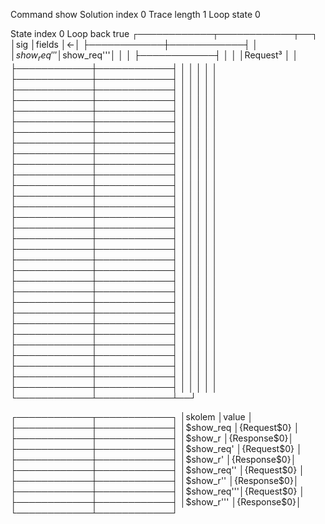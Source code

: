 Command                                  show
Solution index                           0
Trace length                             1
Loop state                               0

State index                              0
Loop back                                true
┌────────────┬────────────┬──┐
│sig         │fields      │<-│
├────────────┼────────────┤  │
│$show_req'''│$show_req'''│  │
│            ├────────────┤  │
│            │Request³    │  │
├────────────┼────────────┤  │
│            │            │  │
├────────────┼────────────┤  │
│            │            │  │
├────────────┼────────────┤  │
│            │            │  │
├────────────┼────────────┤  │
│            │            │  │
├────────────┼────────────┤  │
│            │            │  │
├────────────┼────────────┤  │
│            │            │  │
├────────────┼────────────┤  │
│            │            │  │
├────────────┼────────────┤  │
│            │            │  │
├────────────┼────────────┤  │
│            │            │  │
├────────────┼────────────┤  │
│            │            │  │
├────────────┼────────────┤  │
│            │            │  │
├────────────┼────────────┤  │
│            │            │  │
├────────────┼────────────┤  │
│            │            │  │
├────────────┼────────────┤  │
│            │            │  │
├────────────┼────────────┤  │
│            │            │  │
├────────────┼────────────┤  │
│            │            │  │
├────────────┼────────────┤  │
│            │            │  │
├────────────┼────────────┤  │
│            │            │  │
├────────────┼────────────┤  │
│            │            │  │
├────────────┼────────────┤  │
│            │            │  │
├────────────┼────────────┤  │
│            │            │  │
├────────────┼────────────┤  │
│            │            │  │
├────────────┼────────────┤  │
│            │            │  │
├────────────┼────────────┤  │
│            │            │  │
├────────────┼────────────┤  │
│            │            │  │
├────────────┼────────────┤  │
│            │            │  │
├────────────┼────────────┤  │
│            │            │  │
├────────────┼────────────┤  │
│            │            │  │
├────────────┼────────────┤  │
│            │            │  │
├────────────┼────────────┤  │
│            │            │  │
├────────────┼────────────┤  │
│            │            │  │
└────────────┴────────────┴──┘

┌────────────┬────────────┐
│skolem      │value       │
├────────────┼────────────┤
│$show_req   │{Request$0} │
├────────────┼────────────┤
│$show_r     │{Response$0}│
├────────────┼────────────┤
│$show_req'  │{Request$0} │
├────────────┼────────────┤
│$show_r'    │{Response$0}│
├────────────┼────────────┤
│$show_req'' │{Request$0} │
├────────────┼────────────┤
│$show_r''   │{Response$0}│
├────────────┼────────────┤
│$show_req'''│{Request$0} │
├────────────┼────────────┤
│$show_r'''  │{Response$0}│
└────────────┴────────────┘

